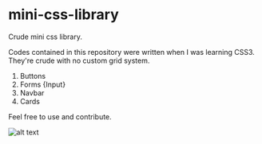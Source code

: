 # mini-css-library
Crude mini css library.

Codes contained in this repository were written when I was learning CSS3.
They're crude with no custom grid system. 

1. Buttons
2. Forms {Input}
3. Navbar
4. Cards

Feel free to use and contribute. 

![alt text](https://raw.githubusercontent.com/username/projectname/branch/path/to/img.png)






